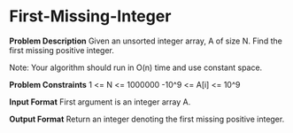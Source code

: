 # First-Missing-Integer

**Problem Description**
Given an unsorted integer array, A of size N. Find the first missing positive integer.

Note: Your algorithm should run in O(n) time and use constant space.


**Problem Constraints**
1 <= N <= 1000000
-10^9 <= A[i] <= 10^9

**Input Format**
First argument is an integer array A.

**Output Format**
Return an integer denoting the first missing positive integer.

